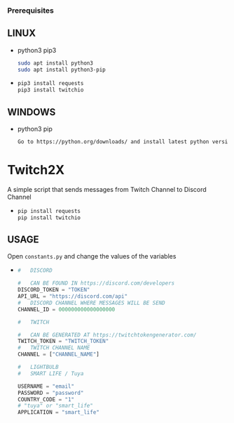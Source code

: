 ### Prerequisites
## LINUX
* python3 pip3
  ```sh
  sudo apt install python3
  sudo apt install python3-pip
  ```
* ```sh
  pip3 install requests
  pip3 install twitchio
  ```
## WINDOWS
* python3 pip
  ```sh
  Go to https://python.org/downloads/ and install latest python version
  ```

# Twitch2X
A simple script that sends messages from Twitch Channel to Discord Channel


* ```sh
  pip install requests
  pip install twitchio
  ```
## USAGE
Open `constants.py` and change the values of the variables
* ```py
  #   DISCORD

  #   CAN BE FOUND IN https://discord.com/developers
  DISCORD_TOKEN = "TOKEN"
  API_URL = "https://discord.com/api"
  #   DISCORD CHANNEL WHERE MESSAGES WILL BE SEND
  CHANNEL_ID = 000000000000000000

  #   TWITCH

  #   CAN BE GENERATED AT https://twitchtokengenerator.com/
  TWITCH_TOKEN = "TWITCH_TOKEN"
  #   TWITCH CHANNEL NAME
  CHANNEL = ["CHANNEL_NAME"]

  #   LIGHTBULB
  #   SMART LIFE / Tuya

  USERNAME = "email"
  PASSWORD = "password"
  COUNTRY_CODE = "1"
  # "tuya" or "smart_life"
  APPLICATION = "smart_life"
  ```
